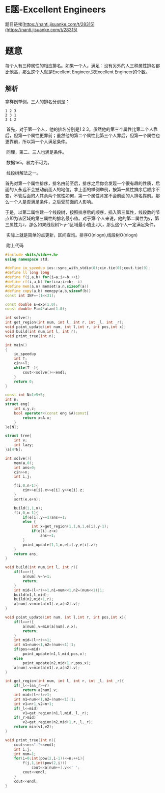 # E题-Excellent Engineers

题目链接[https://nanti.jisuanke.com/t/28315](https://nanti.jisuanke.com/t/28315)

#  题意

每个人有三种属性的相应排名。如果一个人，满足：没有另外的人三种属性排名都比他高，那么这个人就是Excellent Engineer,求Excellent Engineer的个数。

## 解析

拿样例举例，三人的排名分别是：

```
1 2 3
2 3 1
3 1 2
```

​	首先，对于第一个人，他的排名分别是1 2 3，虽然他的第三个属性比第二个人靠后，但第一个属性更靠前；虽然他的第二个属性比第三个人靠后，但第一个属性也更靠前，所以第一个人满足条件。

​	同理，第二、三人也满足条件。

​	数据1e5，暴力不可为。

​	线段树解法之一。

​	首先对第一个属性排序，排名由前至后，排序之后你会发现一个很有趣的性质，后面的人永远不会撼动前面人的地位。拿上面的样例举例，按第一属性排序后顺序不变，不管后面的人其余两个属性如何，第一个属性肯定不会前面的人排名靠前。那么一个人是否满足条件，之后受前面的人影响。

​	于是，以第二属性建一个线段树，按照排序后的顺序，插入第三属性，线段数的节点即为该区域的第三属性的排名最小值。对于第i个人来说，他的第二属性为y，第三属性为z，那么如果线段树1~y-1区域最小值比z大，那么这个人一定满足条件。

​	实际上就是简单的点更新，区间查询。排序O(nlogn),线段树O(nlogn)

​	附上代码

```c++
#include <bits/stdc++.h>
using namespace std;

#define io_speedup ios::sync_with_stdio(0);cin.tie(0);cout.tie(0);
#define ll long long
#define f(i,a,b) for(i=a;i<=b;++i)
#define rf(i,a,b) for(i=a;i>=b;--i)
#define mem(a,n) memset(a,n,sizeof(a))
#define copy(a,b) memcpy(a,b,sizeof(b))
const int INF=~(1<<31);

const double E=exp(1.0);
const double Pi=4*atan(1.0);

int solve();
int get_region(int num, int l, int r, int _l, int _r);
void point_update(int num, int l,int r, int pos,int x);
void build(int num,int l, int r);
void print_tree(int n);

int main()
{
    io_speedup
    int T;
    cin>>T;
    while(T--){
        cout<<solve()<<endl;
    }
	return 0;
}

const int N=1e5+5;
int n;
struct eng{
    int x,y,z;
    bool operator<(const eng &A)const{
        return x<A.x;
    }
}e[N];

struct tree{
    int v;
    int lazy;
}a[4*N];

int solve(){
    mem(a,0);
    int ans=0;
    cin>>n;
    int i,j;

    f(i,0,n-1){
        cin>>e[i].x>>e[i].y>>e[i].z;
    }
    sort(e,e+n);

    build(1,1,n);
    f(i,0,n-1){
        if(e[i].y==1)ans+=1;
        else {
            int x=get_region(1,1,n,1,e[i].y-1);
            if(e[i].z<x)
                ans+=1;
        }
        point_update(1,1,n,e[i].y,e[i].z);
    }
    return ans;
}

void build(int num,int l, int r){
    if(l==r){
        a[num].v=n+1;
        return;
    }
    int mid=(l+r)>>1,n1=num<<1,n2=(num<<1)|1;
    build(n1,l,mid);
    build(n2,mid+1,r);
    a[num].v=min(a[n1].v,a[n2].v);
}

void point_update(int num, int l,int r, int pos,int x){
    if(l==r){
        a[num].v=min(a[num].v,x);
        return;
    }
    int mid=(l+r)>>1;
    int n1=num<<1,n2=(num<<1)|1;
    if(pos<=mid)
        point_update(n1,l,mid,pos,x);
    else
        point_update(n2,mid+1,r,pos,x);
    a[num].v=min(a[n1].v,a[n2].v);
}

int get_region(int num, int l, int r, int _l, int _r){
    if(_l<=l&&_r>=r)
        return a[num].v;
    int mid=(l+r)>>1;
    int n1=num<<1,n2=(num<<1)|1;
    int v1=n+1,v2=n+1;
    if(_l<=mid)
        v1=get_region(n1,l,mid,_l,_r);
    if(_r>mid)
        v2=get_region(n2,mid+1,r,_l,_r);
    return min(v1,v2);
}

void print_tree(int n){
    cout<<n<<":"<<endl;
    int i,j;
    int num=1;
    for(i=0;int(pow(2,i-1))<=n;++i){
        f(j,1,int(pow(2,i)))
            cout<<a[num++].v<<' ';
        cout<<endl;
    }
    cout<<endl;
}

```

